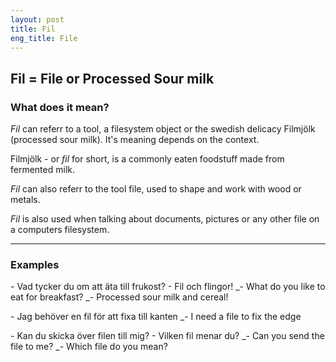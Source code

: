 ```yaml
---
layout: post
title: Fil
eng_title: File
---
```

Fil = File or Processed Sour milk
----
### What does it mean?

*Fil* can referr to a tool, a filesystem object or the swedish delicacy Filmjölk (processed sour milk). 
It's meaning depends on the context.

Filmjölk - or *fil* for short, is a commonly eaten foodstuff made from fermented milk.

*Fil* can also referr to the tool file, used to shape and work with wood or metals.

*Fil* is also used when talking about documents, pictures or any other file on a computers filesystem.

----
### Examples
\- Vad tycker du om att äta till frukost?
\- Fil och flingor!
_\- What do you like to eat for breakfast?
_\- Processed sour milk and cereal!

\- Jag behöver en fil för att fixa till kanten
_\- I need a file to fix the edge

\- Kan du skicka över filen till mig?
\- Vilken fil menar du?
_\- Can you send the file to me?
_\- Which file do you mean?
